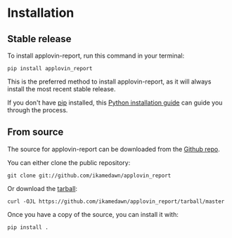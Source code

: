 # Installation

## Stable release

To install applovin-report, run this command in your
terminal:

``` console
pip install applovin_report
```

This is the preferred method to install applovin-report, as it will always install the most recent stable release.

If you don't have [pip][] installed, this [Python installation guide][]
can guide you through the process.

## From source

The source for applovin-report can be downloaded from
the [Github repo][].

You can either clone the public repository:

``` console
git clone git://github.com/ikamedawn/applovin_report
```

Or download the [tarball][]:

``` console
curl -OJL https://github.com/ikamedawn/applovin_report/tarball/master
```

Once you have a copy of the source, you can install it with:

``` console
pip install .
```

  [pip]: https://pip.pypa.io
  [Python installation guide]: http://docs.python-guide.org/en/latest/starting/installation/
  [Github repo]: https://github.com/%7B%7B%20cookiecutter.github_username%20%7D%7D/%7B%7B%20cookiecutter.project_slug%20%7D%7D
  [tarball]: https://github.com/%7B%7B%20cookiecutter.github_username%20%7D%7D/%7B%7B%20cookiecutter.project_slug%20%7D%7D/tarball/master

